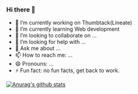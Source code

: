 ### Hi there 👋

- 🔭 I’m currently working on Thumbtack(Lineate)
- 🌱 I’m currently learning Web development
- 👯 I’m looking to collaborate on ...
- 🤔 I’m looking for help with ...
- 💬 Ask me about ...
- 📫 How to reach me: ...
- 😄 Pronouns: ...
- ⚡ Fun fact: no fun facts, get back to work.

[![Anurag's github stats](https://github-readme-stats.vercel.app/api?username=Artur-Sg)](https://github.com/anuraghazra/github-readme-stats)
